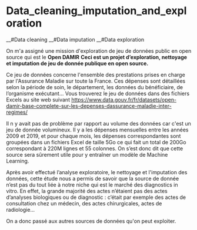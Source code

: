 # Data_cleaning_imputation_and_exploration
__#Data cleaning 
__#Data imputation 
__#Data exploration

On m'a assigné une mission d'exploration de jeu de données public en open source qui est le __Open DAMIR__
__Ceci est un projet d’exploration, nettoyage et imputation de jeu de donnée publique en open source.__

Ce jeu de données concerne l'ensemble des prestations prises en charge par l'Assurance Maladie sur toute la France. 
Ces dépenses sont détaillées selon la période de soin, le département, les données du bénéficiaire, de l’organisme exécutant…
Vous trouverez le jeu de données dans des fichiers Excels au site web suivant https://www.data.gouv.fr/fr/datasets/open-damir-base-complete-sur-les-depenses-dassurance-maladie-inter-regimes/

Il n y avait pas de problème par rapport au volume des données car c'est un jeu de donnée volumineux. 
Il y a les dépenses mensuelles entre les années 2009 et 2019, et pour chaque mois, les dépenses correspondantes sont groupées dans un fichiers Excel de taille 5Go ce qui fait un total de 200Go correspondant à 220M lignes et 55 colonnes. 
On s’est donc dit que cette source sera sûrement utile pour y entraîner un modèle de Machine Learning. 

Après avoir effectué l’analyse exploratoire, le nettoyage et l'imputation des données, cette étude nous a permis de savoir que la source de donnée n’est pas du tout liée à notre niche qui est le marché des diagnostics in vitro. En effet, la grande majorité des actes n’étaient pas des actes d’analyses biologiques ou de diagnostic : c’était par exemple des actes de consultation chez un médecin, des actes chirurgicales, actes de radiologie...

On a donc passé aux autres sources de données qu'on peut exploiter.


